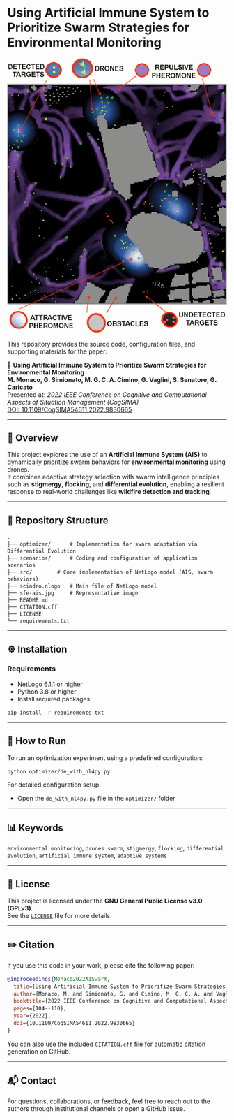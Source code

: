 # Using Artificial Immune System to Prioritize Swarm Strategies for Environmental Monitoring

![Representative Image](./sfe-ais.jpg)

This repository provides the source code, configuration files, and supporting materials for the paper:

📄 **Using Artificial Immune System to Prioritize Swarm Strategies for Environmental Monitoring**  
**M. Monaco, G. Simionato, M. G. C. A. Cimino, G. Vaglini, S. Senatore, G. Caricato**  
Presented at: *2022 IEEE Conference on Cognitive and Computational Aspects of Situation Management (CogSIMA)*  
[DOI: 10.1109/CogSIMA54611.2022.9830665](https://doi.org/10.1109/CogSIMA54611.2022.9830665)

---

## 🧠 Overview

This project explores the use of an **Artificial Immune System (AIS)** to dynamically prioritize swarm behaviors for **environmental monitoring** using drones.  
It combines adaptive strategy selection with swarm intelligence principles such as **stigmergy**, **flocking**, and **differential evolution**, enabling a resilient response to real-world challenges like **wildfire detection and tracking**.

---

## 📁 Repository Structure

```
.
├── optimizer/		# Implementation for swarm adaptation via Differential Evolution
├── scenarios/		# Coding and configuration of application scenarios
├── src/		# Core implementation of NetLogo model (AIS, swarm behaviors)
├── sciadro.nlogo	# Main file of NetLogo model
├── sfe-ais.jpg		# Representative image
├── README.md
├── CITATION.cff
├── LICENSE
└── requirements.txt
```

---

## ⚙️ Installation

### Requirements

- NetLogo 6.1.1 or higher
- Python 3.8 or higher
- Install required packages:
```bash
pip install -r requirements.txt
```

---

## 🚀 How to Run

To run an optimization experiment using a predefined configuration:
```bash
python optimizer/de_with_nl4py.py
```

For detailed configuration setup:
- Open the `de_with_nl4py.py` file in the `optimizer/` folder

---

## 📊 Keywords

`environmental monitoring`, `drones swarm`, `stigmergy`, `flocking`, `differential evolution`, `artificial immune system`, `adaptive systems`

---

## 📜 License

This project is licensed under the **GNU General Public License v3.0 (GPLv3)**.  
See the [`LICENSE`](./LICENSE) file for more details.

---

## ✏️ Citation

If you use this code in your work, please cite the following paper:

```bibtex
@inproceedings{Monaco2022AISwarm,
  title={Using Artificial Immune System to Prioritize Swarm Strategies for Environmental Monitoring},
  author={Monaco, M. and Simionato, G. and Cimino, M. G. C. A. and Vaglini, G. and Senatore, S. and Caricato, G.},
  booktitle={2022 IEEE Conference on Cognitive and Computational Aspects of Situation Management (CogSIMA)},
  pages={104--110},
  year={2022},
  doi={10.1109/CogSIMA54611.2022.9830665}
}
```

You can also use the included `CITATION.cff` file for automatic citation generation on GitHub.

---

## 📬 Contact

For questions, collaborations, or feedback, feel free to reach out to the authors through institutional channels or open a GitHub Issue.
